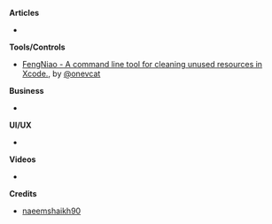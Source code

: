 
**Articles**

*


**Tools/Controls**

* [FengNiao - A command line tool for cleaning unused resources in Xcode.](https://github.com/onevcat/FengNiao), by [@onevcat](https://twitter.com/onevcat)

**Business**

*

**UI/UX**

*

**Videos**

*

**Credits**

* [naeemshaikh90](https://github.com/naeemshaikh90)
